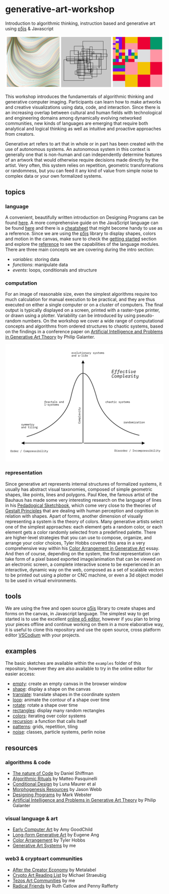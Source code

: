 # generative-art-workshop
Introduction to algorithmic thinking, instruction based and generative art using [p5js](https://p5js.org/) &amp; Javascript

![examples](https://raw.githubusercontent.com/stc/generative-art-workshop/main/assets/examples-three.jpg)

This workshop introduces the fundamentals of algorithmic thinking and generative computer imaging. Participants can learn how to make artworks and creative visualizations using data, code, and interaction. Since there is an increasing overlap between cultural and human fields with technological and engineering domains among dynamically evolving networked communities, new kinds of languages are emerging that require both analytical and logical thinking as well as intuitive and proactive approaches from creators.

Generative art refers to art that in whole or in part has been created with the use of autonomous systems. An autonomous system in this context is generally one that is non-human and can independently determine features of an artwork that would otherwise require decisions made directly by the artist. Very often, this system relies on repetition, geometric transformations or randomness, but you can feed it any kind of value from simple noise to complex data or your own formalized systems.


## topics

### language

A convenient, beautifully written introduction on Designing Programs can be found [here](https://designingprograms.bitbucket.io/index.html). A more comprehensive guide on the JavaScript language can be found [here](https://javascript.info/) and there is a [cheatsheet](https://htmlcheatsheet.com/js/) that might become handy to use as a reference. Since we are using the [p5js](https://p5js.org/) library to display shapes, colors and motion in the canvas, make sure to check the [getting started](https://p5js.org/get-started/) section and explore the [reference](https://p5js.org/reference/) to see the capabilities of the language modules. There are three main concepts we are covering during the intro section:

- _variables_: storing data
- _functions_: manipulate data
- _events_: loops, conditionals and structure


### computation

For an image of reasonable size, even the simplest algorithms require too much calculation for manual execution to be practical, and they are thus executed on either a single computer or on a cluster of computers. The final output is typically displayed on a screen, printed with a raster-type printer, or drawn using a plotter. Variability can be introduced by using pseudo-random numbers. On the workshop we cover a wide range of computational concepts and algorithms from ordered structures to chaotic systems, based on the findings in a conference paper on [Artificial Intelligence and Problems in Generative Art Theory](https://www.researchgate.net/publication/334643022_Artificial_Intelligence_and_Problems_in_Generative_Art_Theory) by Philip Galanter.  

![complexity diagram](https://raw.githubusercontent.com/stc/generative-art-workshop/main/assets/algo-complexity.png)

### representation

Since generative art represents internal structures of formalized systems, it usually has abstract visual taxonomies, composed of simple geometric shapes, like points, lines and polygons. Paul Klee, the famous artist of the Bauhaus has made some very interesting research on the language of lines in his [Pedadogical Sketchbook](https://www.bauhaus-bookshelf.org/bauhaus_book_2_paul_klee_pedagogical_sketchbook_pdf_download.html), which come very close to the theories of [Gestalt Principles](https://www.interaction-design.org/literature/topics/gestalt-principles) that are dealing with human perception and cognition in relation with shapes. Apart of forms, another dimension of visually representing a system is the theory of colors. Many generative artists select one of the simplest approaches: each element gets a random color, or each element gets a color randomly selected from a predefined palette. There are higher-level strategies that you can use to compose, organize, and arrange your color choices, Tyler Hobbs covered this area in a very comprehensive way within his [Color Arrangement in Generative Art](https://tylerxhobbs.com/essays/2021/color-arrangement-in-generative-art) essay. And then of course, depending on the system, the final representation can take form of a pixel based exported image/animation that can be viewed on an electronic screen, a complete interactive scene to be experienced in an interactive, dynamic way on the web, composed as a set of scalable vectors to be printed out using a plotter or CNC machine, or even a 3d object model to be used in virtual environments.  


## tools

We are using the free and open source [p5js](https://p5js.org/) library to create shapes and forms on the canvas, in Javascript language. The simplest way to get started is to use the excellent [online p5 editor](https://editor.p5js.org/), however if you plan to bring your pieces offline and continue working on them in a more elaborative way, it is useful to clone this repository and use the open source, cross platform editor [VSCodium](https://vscodium.com/) with your projects. 

## examples

The basic sketches are available within the `examples` folder of this repository, however they are also available to try in the online editor for easier access:

- [empty](https://editor.p5js.org/stc/sketches/6pm0J_GuY): create an empty canvas in the browser window
- [shape](https://editor.p5js.org/stc/sketches/uTPLZtvik): display a shape on the canvas
- [translate](https://editor.p5js.org/stc/sketches/pLjQFItyU): translate shapes in the coordinate system
- [loop](https://editor.p5js.org/stc/sketches/Nv2S5fE8o): animate the contour of a shape over time
- [rotate](https://editor.p5js.org/stc/sketches/cw9fTuq9l): rotate a shape over time 
- [rectangles](https://editor.p5js.org/stc/sketches/XEaW4Nxml): display many random rectangles 
- [colors](https://editor.p5js.org/stc/sketches/DYuD3jL3G): iterating over color systems
- [recursion](https://editor.p5js.org/stc/sketches/OQ3F3E4W6): a function that calls itself
- [patterns](https://editor.p5js.org/stc/sketches/wgcnEYHsu): grids, repetition, tiling
- [noise](https://editor.p5js.org/stc/sketches/aCLrvuB5s): classes, particle systems, perlin noise

## resources

### algorithms & code
- [The nature of Code](https://natureofcode.com/) by Daniel Shiffman
- [Algorithmic Rituals](https://www.e-flux.com/journal/101/273221/three-thousand-years-of-algorithmic-rituals-the-emergence-of-ai-from-the-computation-of-space/) by Matteo Pasquinelli 
- [Conditional Design](https://conditionaldesign.org/) by Luna Maurer et al
- [Morphogenesis Resources](https://awesomeopensource.com/project/jasonwebb/morphogenesis-resources) by Jason Webb
- [Designing Programs](https://designingprograms.bitbucket.io/index.html) by Mark Webster
- [Artificial Intelligence and Problems in Generative Art Theory](https://www.researchgate.net/publication/334643022_Artificial_Intelligence_and_Problems_in_Generative_Art_Theory) by Philip Galanter

### visual language & art
- [Early Computer Art](https://www.amygoodchild.com/blog/computer-art-50s-and-60s) by Amy GoodChild
- [Long-form Generative Art](https://mirror.xyz/buffets.eth/33Qj-lYWwBTkxo1K5lJJ1MHgeZmc-i0jXoCAdzyEFZU) by Eugene Ang
- [Color Arrangement](https://tylerxhobbs.com/essays/2021/color-arrangement-in-generative-art) by Tyler Hobbs
- [Generative Art Systems](https://www.fxhash.xyz/article/generative-art-systems-an-epistemological-approach) by me

### web3 & cryptoart communities 
- [After the Creator Economy](https://collect.metalabel.xyz/files/After-The-Creator-Economy.pdf) by Metalabel
- [Crypto Art Reading List](https://github.com/crcdng/nft-reading-list/blob/main/reading.md) by Michael Straeubig
- [Tezos Art Communities](https://www.fxhash.xyz/article/tezos-art-communities) by me
- [Radical Friends](https://ruthcatlow.net/?works=radical-friends-decentralised-autonomous-organisations-and-the-arts) by Ruth Catlow and Penny Rafferty



